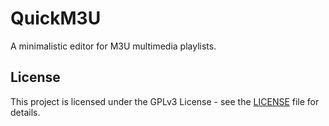 # QuickM3U

A minimalistic editor for M3U multimedia playlists.

## License

This project is licensed under the GPLv3 License - see the [LICENSE](LICENSE) file for details.
